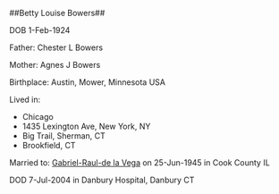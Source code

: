 ##Betty Louise Bowers##
 
DOB 1-Feb-1924 

Father: Chester L Bowers

Mother: Agnes J Bowers

Birthplace: Austin, Mower, Minnesota USA

Lived in:
 
* Chicago
* 1435 Lexington Ave, New York, NY
* Big Trail, Sherman, CT
* Brookfield, CT


Married to: [Gabriel-Raul-de la Vega](./Gabriel-Raul-de-la-Vega.html) on 25-Jun-1945 in Cook County IL

DOD 7-Jul-2004 in Danbury Hospital, Danbury CT
